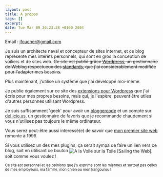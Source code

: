 ```yaml
--- 
layout: post
title: A propos
tags: []
excerpt:
date: Tue Mar 09 20:23:28 +0100 2004
---
```



Email : <a href="mailto:jfoucher@gmail.com">jfoucher@gmail.com</a>

Je suis un architecte naval et concepteur de sites internet, et ce blog représente mes intérêts personnels, qui sont en gros la conception de voiliers et de sites web.
<s>Ce site est publié grâce   <a href="http://wordpress.org" title="Plateforme sémantique de publication personnelle">Wordpress</a>, un gestionnaire de Weblog respectueux des <a href="http://openweb.eu.org/articles/pourquoi_standards/" title="Pourquoi respecter les standards du web">standards</a>, que j'ai considérablement modifiée pour l'adapter   mes besoins.</s>

Plus maintenant, j'utilise un système que j'ai développé moi-même.

Je publie également sur ce site des <a href="http://jfoucher.com/category/wordpress-plugins/">extensions pour Wordpress</a> que j'ai écris pour mes propres besoins, mais qui, je l'espère, peuvent être utiles   d'autres personnes utilisant Wordpress.

Je suis suffisamment 'geek' pour avoir un <a href="http://travis.kroh.net/blogger_decoder/?code=B4%20d%2B%2B%20t%2B%20k%20s%2B%20u-%20f%20i-%20o%2B%20x--%20e%20l-%20c--">bloggercode</a> et un compte sur <a href="http://del.icio.us">del.icio.us</a>, un gestionnaire de favoris que je recommande chaudement si vous n'utilisez pas toujours le même ordinateur.

Vous serez peut-être aussi interessé(e) de savoir que <a href="http://web.archive.org/web/*/http://perso.wanadoo.fr/foucher.yacht.design">mon premier site web</a> remonte à 1999.

Si vous utilisez un des mes plugins, ça serait sympa de faire un lien vers ce blog, soit en utilisant ce bouton <img src="http://jfoucher.com/img/80x15.png" alt="A la Voile sur la Toile [Sailing the Web]" style="vertical-align:middle" />, soit comme vous voulez !

<small>Ce site est personnel et les opinions que j'y exprime sont les miennes et surtout pas celles de mes employeurs, ma famille, mon chien ou mon kangourou !</small>

